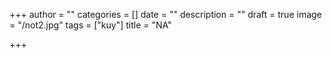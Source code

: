 +++
author = ""
categories = []
date = ""
description = ""
draft = true
image = "/not2.jpg"
tags = ["kuy"]
title = "NA"

+++
